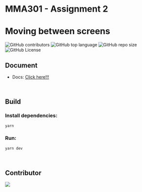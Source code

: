 # MMA301 - Assignment 2

# Moving between screens

![GitHub contributors](https://img.shields.io/github/contributors/MMA301-17C/assignment-2)
![GitHub top language](https://img.shields.io/github/languages/top/MMA301-17C/assignment-2)
![GitHub repo size](https://img.shields.io/github/repo-size/MMA301-17C/assignment-2)
![GitHub License](https://img.shields.io/github/license/MMA301-17C/assignment-2)
<!-- [![Quality Gate Status](https://sonarcloud.io/api/project_badges/measure?project=SDN302-SE17C_Assignment-1&metric=alert_status)](https://sonarcloud.io/summary/new_code?id=SDN302-SE17C_Assignment-1) -->

## Document
- Docs: [Click here!!!](docs/Assignment%202.pdf)
  
<br>

## Build

### Install dependencies:

```bash
yarn 
```

### Run:

```bash
yarn dev
```

<br>

## Contributor
<a href="https://github.com/MMA301-17C/assignment-2/graphs/contributors">
  <img src="https://contrib.rocks/image?repo=MMA301-17C/assignment-2" />
</a>